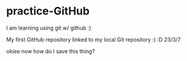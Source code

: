 # practice-GitHub
I am learning using git w/ github :)

My first GitHub repository linked to my local Git repository :) :D 23/3/7

okiee now how do I save this thing?
